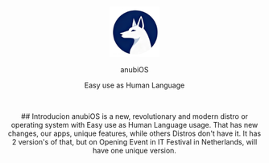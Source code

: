 <div align="center">
  <img src="/assets/logo.png" width=100 id=Logo>

anubiOS
  
Easy use as Human Language
  
&nbsp;

<div align=center>
## Introducion
  anubiOS is a new, revolutionary and modern distro or operating system with Easy use as Human Language usage. That has new changes, our apps, unique features, while others Distros don't have it. It has 2 version's of that, but on Opening Event in IT Festival in Netherlands, will have one unique version.
</div>
